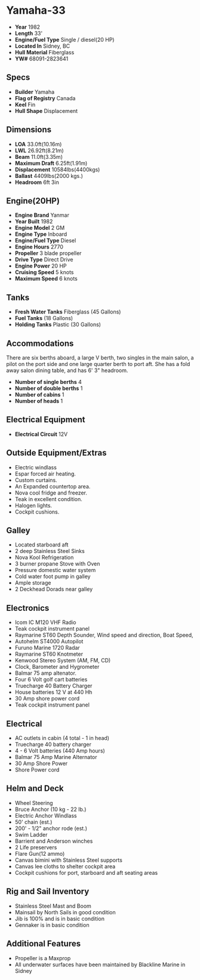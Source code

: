 # Yamaha-33

* **Year** 1982
* **Length** 33'
* **Engine/Fuel Type** Single / diesel(20 HP)
* **Located In** Sidney, BC
* **Hull Material** Fiberglass
* **YW#** 68091-2823641

## Specs
* **Builder** Yamaha
* **Flag of Registry** Canada
* **Keel** Fin
* **Hull Shape** Displacement

## Dimensions
* **LOA** 33.0ft(10.16m)
* **LWL** 26.92ft(8.21m)
* **Beam** 11.0ft(3.35m)
* **Maximum Draft** 6.25ft(1.91m)
* **Displacement** 10584lbs(4400kgs)
* **Ballast** 4409lbs(2000 kgs.)
* **Headroom** 6ft 3in

## Engine(20HP)
* **Engine Brand** Yanmar
* **Year Built** 1982
* **Engine Model** 2 GM
* **Engine Type** Inboard
* **Engine/Fuel Type** Diesel
* **Engine Hours** 2770
* **Propeller** 3 blade propeller
* **Drive Type** Direct Drive
* **Engine Power** 20 HP
* **Cruising Speed** 5 knots
* **Maximum Speed** 6 knots

## Tanks
* **Fresh Water Tanks** Fiberglass (45 Gallons)
* **Fuel Tanks** (18 Gallons)
* **Holding Tanks** Plastic (30 Gallons)

## Accommodations
There are six berths aboard, a large V berth, two singles in the main salon, a pilot on the port side and one large quarter berth to port aft. She has a fold away salon dining table, and has 6' 3" headroom.
* **Number of single berths** 4
* **Number of double berths** 1
* **Number of cabins** 1
* **Number of heads** 1

## Electrical Equipment
* **Electrical Circuit** 12V

## Outside Equipment/Extras
* Electric windlass
* Espar forced air heating.
* Custom curtains.
* An Expanded countertop area.
* Nova cool fridge and freezer.
* Teak in excellent condition.
* Halogen lights.
* Cockpit cushions.

## Galley
* Located starboard aft
* 2 deep Stainless Steel Sinks
* Nova Kool Refrigeration
* 3 burner propane Stove with Oven
* Pressure domestic water system
* Cold water foot pump in galley
* Ample storage
* 2 Deckhead Dorads near galley

## Electronics
* Icom IC M120 VHF Radio
* Teak cockpit instrument panel
* Raymarine ST60 Depth Sounder, Wind speed and direction, Boat Speed,
* Autohelm ST4000 Autopilot
* Furuno Marine 1720 Radar
* Raymarine ST60 Knotmeter
* Kenwood Stereo System (AM, FM, CD)
* Clock, Barometer and Hygrometer
* Balmar 75 amp altenator.
* Four  6 Volt golf cart batteries
* Truecharge 40 Battery Charger
* House batteries 12 V at 440 Hh
* 30 Amp shore power cord
* Teak cockpit instrument panel 

## Electrical
* AC outlets in cabin (4 total - 1 in head)
* Truecharge 40 battery charger
* 4 - 6 Volt batteries (440 Amp hours)
* Balmar 75 Amp Marine Alternator
* 30 Amp Shore Power
* Shore Power cord

## Helm and Deck
* Wheel Steering
* Bruce Anchor (10 kg - 22 lb.)
* Electric Anchor Windlass
* 50' chain (est.)
* 200' - 1/2" anchor rode (est.)
* Swim Ladder
* Barrient and Anderson winches
* 2 Life preservers
* Flare Gun(12 ammo)
* Canvas bimini with Stainless Steel supports
* Canvas lee cloths to shelter cockpit area
* Cockpit cushions for port, starboard and aft seating areas

## Rig and Sail Inventory
* Stainless Steel Mast and Boom
* Mainsail by North Sails in good condition
* Jib is 100% and is in basic condition
* Gennaker is in basic condition

## Additional Features
* Propeller is a Maxprop
* All underwater surfaces have been maintained by Blackline Marine in Sidney
